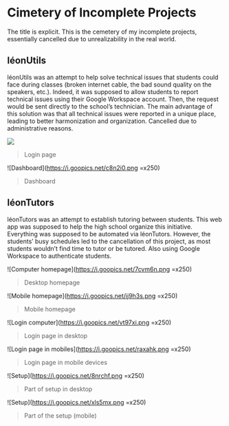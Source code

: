 ﻿
# Cimetery of Incomplete Projects
The title is explicit. This is the cemetery of my incomplete projects, essentially cancelled due to unrealizability in the real world.

## léonUtils
léonUtils was an attempt to help solve technical issues that students could face during classes (broken internet cable, the bad sound quality on the speakers, etc.). Indeed, it was supposed to allow students to report technical issues using their Google Workspace account. Then, the request would be sent directly to the school’s technician. The main advantage of this solution was that all technical issues were reported in a unique place, leading to better harmonization and organization. Cancelled due to administrative reasons.

<img src="https://i.goopics.net/m6iirf.png"  max-width="300" max-height="300">

> Login page

![Dashboard](https://i.goopics.net/c8n2i0.png =x250)
> Dashboard

## léonTutors
léonTutors was an attempt to establish tutoring between students. This web app was supposed to help the high school organize this initiative. Everything was supposed to be automated via léonTutors. However, the students’ busy schedules led to the cancellation of this project, as most students wouldn’t find time to tutor or be tutored. Also using Google Workspace to authenticate students.

![Computer homepage](https://i.goopics.net/7cvm6n.png =x250)

> Desktop homepage

![Mobile homepage](https://i.goopics.net/ij9h3s.png =x250)

> Mobile homepage

![Login computer](https://i.goopics.net/vt97xi.png =x250) 
> Login page in desktop

![Login page in mobiles](https://i.goopics.net/raxahk.png =x250)
> Login page in mobile devices

![Setup](https://i.goopics.net/8nrchf.png =x250)
> Part of setup in desktop

![Setup](https://i.goopics.net/xls5mx.png =x250)
> Part of the setup (mobile)




